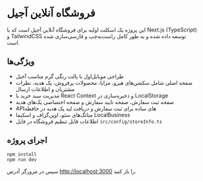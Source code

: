 # فروشگاه آنلاین آجیل

این پروژه یک اسکلت اولیه برای فروشگاه آنلاین آجیل است که با Next.js (TypeScript) و TailwindCSS توسعه داده شده و به طور کامل راست‌به‌چپ و فارسی‌سازی شده است.

## ویژگی‌ها

- طراحی موبایل‌اول با پالت رنگی گرم مناسب آجیل
- صفحه اصلی شامل سکشن‌های هیرو، مزایا، محصولات پرفروش، پک هدیه، نظرات مشتریان و اطلاعات ارسال
- مدیریت سبد خرید با React Context و ذخیره‌سازی در LocalStorage
- صفحه ثبت سفارش، صفحه تایید سفارش و صفحه اختصاصی پک‌های هدیه
- APIهای ساده برای ثبت سفارش و دریافت لید پک هدیه در حافظه
- متاتگ‌های سئو، اوپن‌گراف و اسکیما LocalBusiness
- اطلاعات قابل تنظیم فروشگاه در فایل `src/config/storeInfo.ts`

## اجرای پروژه

```bash
npm install
npm run dev
```

سپس در مرورگر آدرس [http://localhost:3000](http://localhost:3000) را باز کنید.
